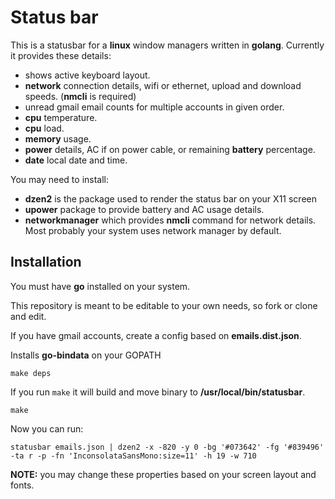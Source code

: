 # Status bar

This is a statusbar for a **linux** window managers written in **golang**.
Currently it provides these details:

- shows active keyboard layout.
- **network** connection details, wifi or ethernet, upload and download speeds. (**nmcli** is required)
- unread gmail email counts for multiple accounts in given order.
- **cpu** temperature.
- **cpu** load.
- **memory** usage.
- **power** details, AC if on power cable, or remaining **battery** percentage.
- **date** local date and time.

You may need to install:

- **dzen2** is the package used to render the status bar on your X11 screen
- **upower** package to provide battery and AC usage details.
- **networkmanager** which provides __nmcli__ command for network details. Most probably your system uses network manager by default.

## Installation

You must have **go** installed on your system.

This repository is meant to be editable to your own needs, so fork or clone and edit.

If you have gmail accounts, create a config based on **emails.dist.json**.

Installs **go-bindata** on your GOPATH

    make deps

If you run `make` it will build and move binary to **/usr/local/bin/statusbar**.

    make

Now you can run:

    statusbar emails.json | dzen2 -x -820 -y 0 -bg '#073642' -fg '#839496' -ta r -p -fn 'InconsolataSansMono:size=11' -h 19 -w 710

**NOTE:** you may change these properties based on your screen layout and fonts.


